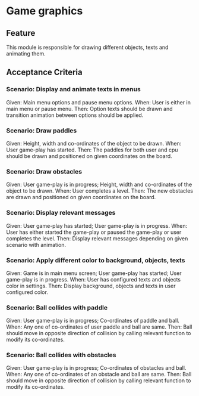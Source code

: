 # Game graphics

## Feature

This module is responsible for drawing different objects, texts and animating them.

## Acceptance Criteria

### Scenario: Display and animate texts in menus

Given: Main menu options and pause menu options.
When: User is either in main menu or pause menu.
Then: Option texts should be drawn and
transition animation between options should be applied.

### Scenario: Draw paddles

Given: Height, width and co-ordinates of the object to be drawn.
When: User game-play has started.
Then: The paddles for both user and cpu should be drawn and
positioned on given coordinates on the board.

### Scenario: Draw obstacles

Given: User game-play is in progress; Height, width and
co-ordinates of the object to be drawn.
When: User completes a level.
Then: The new obstacles are drawn and
positioned on given coordinates on the board.

### Scenario: Display relevant messages

Given: User game-play has started; User game-play is in progress.
When: User has either started the game-play or
paused the game-play or user completes the level.
Then: Display relevant messages depending on given scenario with animation.

### Scenario: Apply different color to background, objects, texts

Given: Game is in main menu screen; User game-play has started;
User game-play is in progress.
When: User has configured texts and objects color in settings.
Then: Display background, objects and
texts in user configured color.

### Scenario: Ball collides with paddle

Given: User game-play is in progress; Co-ordinates of paddle and ball.
When: Any one of co-ordinates of user paddle and ball are same.
Then: Ball should move in opposite direction of collision
by calling relevant function to modify its co-ordinates.

### Scenario: Ball collides with obstacles

Given: User game-play is in progress; Co-ordinates of obstacles and ball.
When: Any one of co-ordinates of an obstacle and ball are same.
Then: Ball should move in opposite direction of collision
by calling relevant function to modify its co-ordinates.
